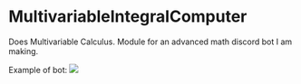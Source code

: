 # MultivariableIntegralComputer

Does Multivariable Calculus. Module for an advanced math discord bot I am making.

Example of bot:
![](https://i.ibb.co/gWQvSq5/calculusbot.png)
